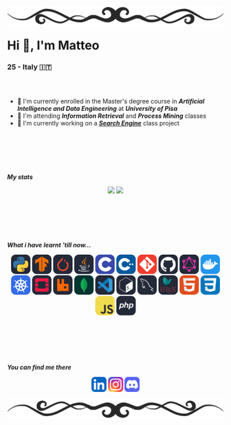 <!-- TOP BANNER -->
<div>
<img align="center", src="./banners/HDividerG.png"
style="margin: -100px 0px -90px 0px">
</div>

<!-- GENERAL INFO -->
<div>
<p align="center">

# Hi 👋, I'm Matteo
### 25 - Italy 🇮🇹

</p>
</div>

##
<br>
<!-- OTHER INFO -->
<div>

- 🔭 I'm currently enrolled in the Master's degree course in ***Artificial Intelligence and Data Engineering*** at ***University of Pisa***
- 🌱 I'm attending ***Information Retrieval*** and ***Process Mining*** classes
- 🔧 I'm currently working on a [***Search Engine***](https://github.com/gabrielemarino-gm/Search-Engine-MIRCV) class project
</div>

<br><br>

##
<br>
<!-- PERSONAL STATISTICS -->
<div>
<p align="center">

***My stats***
</p>

<p align="center", href="https://github.com/anuraghazra/github-readme-stats">
<img height=140, src="https://github-readme-stats.vercel.app/api/top-langs/?username=PatatoBy&layout=compact&theme=dark&size_weight=0.2&count_weight=1">
<img height=140, src = "https://github-readme-stats.vercel.app/api?username=PatatoBy&show_icons=true&theme=dark">
</p>
</div>
<br><br>
 
##
<br>
<!-- LANGS AND TOOLS -->
<div>
<p align="center">

***What i have learnt 'till now...***  
</p>

<p align="center">
<img src="./icons/Python-Dark.svg" width="45">
<img src="./icons/TensorFlow-Dark.svg" width="45">
<img src="./icons/PyTorch-Dark.svg" width="45">
<img src="./icons/Java-Dark.svg" width="45">
<img src="./icons/C.svg" width="45">
<img src="./icons/CPP.svg" width="45">
<img src="./icons/Git.svg" width="45">
<img src="./icons/Github-Dark.svg" width="45">
<img src="./icons/GraphQL-Dark.svg" width="45">
<img src="./icons/Docker.svg" width="45">
<img src="./icons/Kubernetes.svg" width="45">
<img src="./icons/OpenStack-Dark.svg" width="45">
<img src="./icons/RabbitMQ-Dark.svg" width="45">
<img src="./icons/MongoDB.svg" width="45">
<img src="./icons/VSCode-Dark.svg" width="45">
<img src="./icons/Bash-Dark.svg" width="45">
<img src="./icons/MySQL-Dark.svg" width="45">
<img src="./icons/LaTeX-Dark.svg" width="45">
<img src="./icons/HTML.svg" width="45">
<img src="./icons/CSS.svg" width="45">
<img src="./icons/JavaScript.svg" width="45">
<img src="./icons/PHP-Dark.svg" width="45">
</p>

</div>
<br><br>

##
<br>
<!-- MY SOCIAL NETWORKS -->
<div>
<p align="center">

***You can find me there***
</p>
<p align="center">
<img href="" src="./icons/LinkedIn.svg" width="35">
<img href="" src="./icons/Instagram.svg" width="35">
<img href="" src="./icons/Discord.svg" width="35">
</p>
</div>
<br>

<!-- BOTTOM BANNER -->

<div>
<img align="center", src="./banners/HDividerGR.png"
style="margin: -100px 0px -90px 0px;">
</div>
